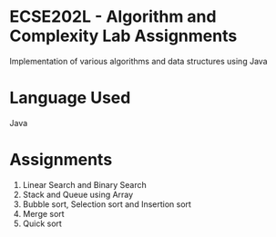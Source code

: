 #  ECSE202L - Algorithm and Complexity Lab Assignments

Implementation of various algorithms and data structures using Java

# Language Used
Java

# Assignments
1) Linear Search and Binary Search
2) Stack and Queue using Array
3) Bubble sort, Selection sort and Insertion sort 
4) Merge sort
5) Quick sort 
